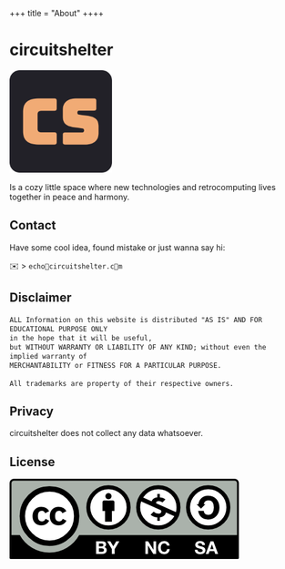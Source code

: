 +++
title = "About"
++++

# circuitshelter
![logo](/apple-touch-icon.png)

Is a cozy little space where new technologies and retrocomputing lives together in peace and harmony.

## Contact
Have some cool idea, found mistake or just wanna say hi:

✉️ > ```echo🍥circuitshelter.c🍩m```

## Disclaimer
```
ALL Information on this website is distributed "AS IS" AND FOR EDUCATIONAL PURPOSE ONLY
in the hope that it will be useful,
but WITHOUT WARRANTY OR LIABILITY OF ANY KIND; without even the implied warranty of
MERCHANTABILITY or FITNESS FOR A PARTICULAR PURPOSE.

All trademarks are property of their respective owners.
```
## Privacy
circuitshelter does not collect any data whatsoever.

## License
[![Work on this site is licensed under a Creative Commons Attribution-NonCommercial-ShareAlike 4.0 International License](/img/cc-by-nc-sa.png)](https://creativecommons.org/licenses/by-nc-sa/4.0/)